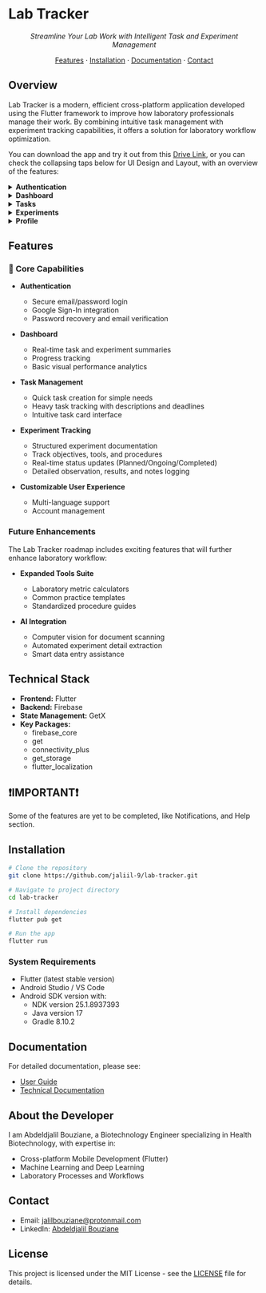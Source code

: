# Lab Tracker

<div align="center">
    
*Streamline Your Lab Work with Intelligent Task and Experiment Management*

[Features](#features) · [Installation](#installation) · [Documentation](#documentation) · [Contact](#contact)

</div>

## Overview

Lab Tracker is a modern, efficient cross-platform application developed using the Flutter framework to improve how laboratory professionals manage their work. By combining intuitive task management with experiment tracking capabilities, it offers a solution for laboratory workflow optimization.

You can download the app and try it out from this [Drive Link](https://drive.google.com/file/d/1v9B6bKQPwBGRlbTGvC98UdlRS_smFMDj/view), or you can check the collapsing taps below for UI Design and Layout, with an overview of the features:

<details>
<summary><strong>Authentication</strong></summary>

<div align="center">
  <img src="https://github.com/jaliil-9/lab-tracker/blob/main/assets/screenshots/authentication/Screenshot_2025-01-18-09-54-28-478_com.example.lab_tracker_app.jpg" alt="Authentication 1" width="150">
  <img src="https://github.com/jaliil-9/lab-tracker/blob/main/assets/screenshots/authentication/Screenshot_2025-01-18-09-54-38-249_com.example.lab_tracker_app.jpg" alt="Authentication 2" width="150">
  <img src="https://github.com/jaliil-9/lab-tracker/blob/main/assets/screenshots/authentication/Screenshot_2025-01-18-09-54-33-567_com.example.lab_tracker_app.jpg" alt="Authentication 3" width="150">
</div>

</details>

<details>
<summary><strong>Dashboard</strong></summary>

<div align="center">
  <img src="https://github.com/jaliil-9/lab-tracker/blob/main/assets/screenshots/dashboard/Screenshot_2025-01-18-09-55-24-481_com.example.lab_tracker_app.jpg" alt="Dashboard 1" width="150">
  <img src="https://github.com/jaliil-9/lab-tracker/blob/main/assets/screenshots/dashboard/Screenshot_2025-01-18-09-55-28-234_com.example.lab_tracker_app.jpg" alt="Dashboard 2" width="150">
</div>

</details>

<details>
<summary><strong>Tasks</strong></summary>

<div align="center">
  <img src="https://github.com/jaliil-9/lab-tracker/blob/main/assets/screenshots/task%20managemnet/Screenshot_2025-01-18-09-55-32-889_com.example.lab_tracker_app.jpg" alt="Task 1" width="150">
  <img src="https://github.com/jaliil-9/lab-tracker/blob/main/assets/screenshots/task%20managemnet/Screenshot_2025-01-18-09-55-37-537_com.example.lab_tracker_app.jpg" alt="Task 2" width="150">
  <img src="https://github.com/jaliil-9/lab-tracker/blob/main/assets/screenshots/task%20managemnet/Screenshot_2025-01-18-09-55-43-046_com.example.lab_tracker_app.jpg" alt="Task 3" width="150">
</div>

</details>

<details>
<summary><strong>Experiments</strong></summary>

<div align="center">
  <img src="https://github.com/jaliil-9/lab-tracker/blob/main/assets/screenshots/experiment%20managemnet/Screenshot_2025-01-18-09-55-55-662_com.example.lab_tracker_app.jpg" alt="Experiment 1" width="150">
  <img src="https://github.com/jaliil-9/lab-tracker/blob/main/assets/screenshots/experiment%20managemnet/Screenshot_2025-01-18-09-56-04-399_com.example.lab_tracker_app.jpg" alt="Experiment 2" width="150">
  <img src="https://github.com/jaliil-9/lab-tracker/blob/main/assets/screenshots/experiment%20managemnet/Screenshot_2025-01-18-09-56-07-470_com.example.lab_tracker_app.jpg" alt="Experiment 3" width="150">
  <img src="https://github.com/jaliil-9/lab-tracker/blob/main/assets/screenshots/experiment%20managemnet/Screenshot_2025-01-18-09-56-11-933_com.example.lab_tracker_app.jpg" alt="Experiment 4" width="150">
</div>

</details>

<details>
<summary><strong>Profile</strong></summary>

<div align="center">
  <img src="https://github.com/jaliil-9/lab-tracker/blob/main/assets/screenshots/profile/Screenshot_2025-01-18-09-56-14-340_com.example.lab_tracker_app.jpg" alt="Profile 1" width="150">
  <img src="https://github.com/jaliil-9/lab-tracker/blob/main/assets/screenshots/profile/Screenshot_2025-01-18-09-56-19-360_com.example.lab_tracker_app.jpg" alt="Profile 2" width="150">
  <img src="https://github.com/jaliil-9/lab-tracker/blob/main/assets/screenshots/profile/Screenshot_2025-01-18-09-56-22-289_com.example.lab_tracker_app.jpg" alt="Profile 3" width="150">
  <img src="https://github.com/jaliil-9/lab-tracker/blob/main/assets/screenshots/profile/Screenshot_2025-01-18-09-56-25-900_com.example.lab_tracker_app.jpg" alt="Profile 4" width="150">
</div>

</details>




## Features

### 🔬 Core Capabilities

- **Authentication**
  - Secure email/password login
  - Google Sign-In integration
  - Password recovery and email verification

- **Dashboard**
  - Real-time task and experiment summaries
  - Progress tracking
  - Basic visual performance analytics

- **Task Management**
  - Quick task creation for simple needs
  - Heavy task tracking with descriptions and deadlines
  - Intuitive task card interface

- **Experiment Tracking**
  - Structured experiment documentation
  - Track objectives, tools, and procedures
  - Real-time status updates (Planned/Ongoing/Completed)
  - Detailed observation, results, and notes logging

- **Customizable User Experience**
  - Multi-language support
  - Account management

### Future Enhancements

The Lab Tracker roadmap includes exciting features that will further enhance laboratory workflow:

- **Expanded Tools Suite**
  - Laboratory metric calculators
  - Common practice templates
  - Standardized procedure guides

- **AI Integration**
  - Computer vision for document scanning
  - Automated experiment detail extraction
  - Smart data entry assistance

## Technical Stack

- **Frontend:** Flutter
- **Backend:** Firebase
- **State Management:** GetX
- **Key Packages:**
  - firebase_core
  - get
  - connectivity_plus
  - get_storage
  - flutter_localization
 
## ❗IMPORTANT❗
Some of the features are yet to be completed, like Notifications, and Help section.

## Installation

```bash
# Clone the repository
git clone https://github.com/jaliil-9/lab-tracker.git

# Navigate to project directory
cd lab-tracker

# Install dependencies
flutter pub get

# Run the app
flutter run
```

### System Requirements

- Flutter (latest stable version)
- Android Studio / VS Code
- Android SDK version with:
  - NDK version 25.1.8937393
  - Java version 17
  - Gradle 8.10.2

## Documentation

For detailed documentation, please see:
- [User Guide](docs/USER_GUIDE.md)
- [Technical Documentation](docs/TECHNICAL.md)

## About the Developer

I am Abdeldjalil Bouziane, a Biotechnology Engineer specializing in Health Biotechnology, with expertise in:
- Cross-platform Mobile Development (Flutter)
- Machine Learning and Deep Learning
- Laboratory Processes and Workflows

## Contact

- Email: jalilbouziane@protonmail.com
- LinkedIn: [Abdeldjalil Bouziane](https://www.linkedin.com/in/abdeldjalil-bouziane-0a7079288/)

## License

This project is licensed under the MIT License - see the [LICENSE](LICENSE) file for details.
